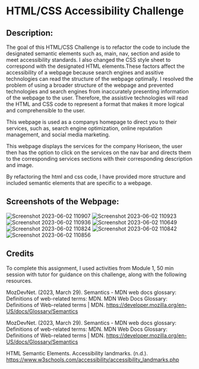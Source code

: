 
# HTML/CSS Accessibility Challenge

## Description:

The goal of this HTML/CSS Challenge is to refactor the code to include the designated semantic elements such as, main, nav, section and aside to meet accessibility standards. I also changed the CSS style sheet to correspond with the designated HTML elements.These factors affect the accessibility of a webpage because search engines and assitive technologies can read the structure of the webpage optimally. I resolved the problem of using a broader structure of the webpage and prevented technologies and search engines from inaccurately presenting information of the webpage to the user.  Therefore, the assistive technologies will read the HTML and CSS code to represent a format that makes it more logical and comprehensible to the user. 

This webpage is used as a companys homepage to direct you to their services, such as, search engine optimization, online reputation management, and social media marketing. 
 
This webpage displays the services for the company Horiseon, the user then has the option to click on the services on the nav bar and directs them to the corresponding services sections with their corresponding description and image. 

By refactoring the html and css code, I have provided more structure and included semantic elements that are specific to a webpage. 



## Screenshots of the Webpage:

![Screenshot 2023-06-02 110907](https://github.com/gmtzz/HTML-CSS-Accessibility-Challenge/assets/94001517/f31ee6ba-6366-4d72-8cf9-a6b20e880088)
![Screenshot 2023-06-02 110923](https://github.com/gmtzz/HTML-CSS-Accessibility-Challenge/assets/94001517/0f23dfae-b61f-47c2-aa6b-9665e80daf47)
![Screenshot 2023-06-02 110936](https://github.com/gmtzz/HTML-CSS-Accessibility-Challenge/assets/94001517/5acc65fc-8bb7-4254-83f5-bee0c31d14a1)
![Screenshot 2023-06-02 110649](https://github.com/gmtzz/HTML-CSS-Accessibility-Challenge/assets/94001517/b78d378f-1d6f-46f8-a3ff-6abd9f3b9df1)
![Screenshot 2023-06-02 110824](https://github.com/gmtzz/HTML-CSS-Accessibility-Challenge/assets/94001517/fc1deb6f-9269-4a36-97f6-b2a73f630f76)
![Screenshot 2023-06-02 110842](https://github.com/gmtzz/HTML-CSS-Accessibility-Challenge/assets/94001517/6c9cbd9a-8880-4f95-9514-71198772153c)
![Screenshot 2023-06-02 110856](https://github.com/gmtzz/HTML-CSS-Accessibility-Challenge/assets/94001517/dc89ef30-9ae9-40a5-957e-b0c7465663f3)

## Credits

To complete this assignment, I used activities from Module 1, 50 min session with tutor for guidance on this challenge, along with the following resources. 

MozDevNet. (2023, March 29). Semantics - MDN web docs glossary: Definitions of web-related terms: MDN. MDN Web Docs Glossary: Definitions of Web-related terms | MDN. https://developer.mozilla.org/en-US/docs/Glossary/Semantics 

MozDevNet. (2023, March 29). Semantics - MDN web docs glossary: Definitions of web-related terms: MDN. MDN Web Docs Glossary: Definitions of Web-related terms | MDN. https://developer.mozilla.org/en-US/docs/Glossary/Semantics 

HTML Semantic Elements. Accessibility landmarks. (n.d.). https://www.w3schools.com/accessibility/accessibility_landmarks.php 